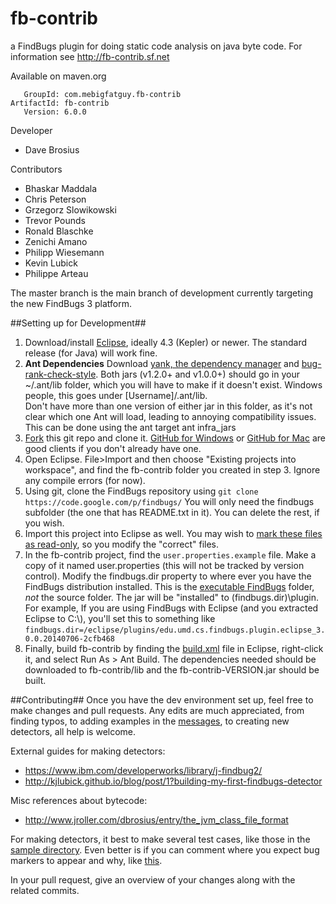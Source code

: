 fb-contrib
==========

a FindBugs plugin for doing static code analysis on java byte code. 
For information see http://fb-contrib.sf.net



Available on maven.org

       GroupId: com.mebigfatguy.fb-contrib
    ArtifactId: fb-contrib
       Version: 6.0.0


Developer
* Dave Brosius


Contributors
* Bhaskar Maddala
* Chris Peterson
* Grzegorz Slowikowski
* Trevor Pounds
* Ronald Blaschke
* Zenichi Amano
* Philipp Wiesemann
* Kevin Lubick
* Philippe Arteau


The master branch is the main branch of development currently targeting the new FindBugs 3 platform.


##Setting up for Development##
1. Download/install [Eclipse](https://www.eclipse.org/home/index.php), ideally 4.3 (Kepler) or newer.  The standard release (for Java) will work fine.
2. **Ant Dependencies** Download [yank, the dependency manager](http://search.maven.org/#search%7Cgav%7C1%7Cg%3A%22com.mebigfatguy.yank%22%20AND%20a%3A%22yank%22) and [bug-rank-check-style](https://bitbucket.org/klubick/bugrankcheckstyle/downloads).  Both jars (v1.2.0+ and v1.0.0+) should go in your ~/.ant/lib folder, which you will have to make if it doesn't exist.  Windows people, this goes under [Username]/.ant/lib.  
Don't have more than one version of either jar in this folder, as it's not clear which one Ant will load, leading to annoying compatibility issues. This can be done using the ant target ant infra_jars
3. [Fork](https://help.github.com/articles/fork-a-repo) this git repo and clone it.  [GitHub for Windows](https://windows.github.com/) or [GitHub for Mac](https://mac.github.com/) are good clients if you don't already have one.
4.  Open Eclipse.  File>Import and then choose "Existing projects into workspace", and find the fb-contrib folder you created in step 3.  Ignore any compile errors (for now).
5. Using git, clone the FindBugs repository using `git clone https://code.google.com/p/findbugs/`  You will only need the findbugs subfolder (the one that has README.txt in it).  You can delete the rest, if you wish.
6. Import this project into Eclipse as well.  You may wish to [mark these files as read-only](https://cloud.githubusercontent.com/assets/6819944/3866638/801ae098-1fdc-11e4-9fce-1fdecb81402f.gif), so you modify the "correct" files.
7. In the fb-contrib project, find the `user.properties.example` file.  Make a copy of it named user.properties (this will not be tracked by version control). Modify the findbugs.dir property to where ever you have the FindBugs distribution installed.  This is the [executable FindBugs](http://findbugs.sourceforge.net/downloads.html) folder, *not* the source folder.  The jar will be "installed" to (findbugs.dir)\plugin.  
For example, If you are using FindBugs with Eclipse (and you extracted Eclipse to C:\\), you'll set this to something like `findbugs.dir=/eclipse/plugins/edu.umd.cs.findbugs.plugin.eclipse_3.0.0.20140706-2cfb468`
8. Finally, build fb-contrib by finding the [build.xml](https://github.com/mebigfatguy/fb-contrib/blob/717f757d69c098e1baf786d3e7c03efacf2bbfaf/build.xml) file in Eclipse, right-click it, and select Run As > Ant Build.  The dependencies needed should be downloaded to fb-contrib/lib and the fb-contrib-VERSION.jar should be built. 


##Contributing##
Once you have the dev environment set up, feel free to make changes and pull requests.
Any edits are much appreciated, from finding typos, to adding examples in the [messages](https://github.com/mebigfatguy/fb-contrib/blob/master/etc/messages.xml), to creating new detectors, all help is welcome.

External guides for making detectors:
- https://www.ibm.com/developerworks/library/j-findbug2/
- http://kjlubick.github.io/blog/post/1?building-my-first-findbugs-detector

Misc references about bytecode:
- http://www.jroller.com/dbrosius/entry/the_jvm_class_file_format

For making detectors, it best to make several test cases, like those in the [sample directory](https://github.com/mebigfatguy/fb-contrib/tree/master/samples).  Even better is if you can comment where you expect bug markers to appear and why, like [this](https://github.com/mebigfatguy/fb-contrib/blob/717f757d69c098e1baf786d3e7c03efacf2bbfaf/samples/HES_Sample.java#L313).

In your pull request, give an overview of your changes along with the related commits.
